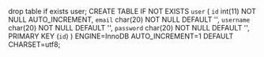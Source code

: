 drop table if exists user;
CREATE TABLE IF NOT EXISTS `user` (
`id` int(11) NOT NULL AUTO_INCREMENT,
`email` char(20) NOT NULL DEFAULT '',
`username` char(20) NOT NULL DEFAULT '',
`password` char(20) NOT NULL DEFAULT '',
PRIMARY KEY (`id`)
) ENGINE=InnoDB AUTO_INCREMENT=1 DEFAULT CHARSET=utf8;